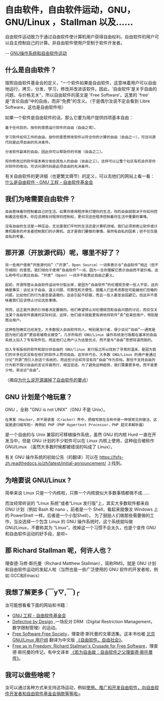 # 自由软件，自由软件运动，GNU，GNU/Linux ，Stallman 以及……

自由软件运动致力于通过自由软件使计算机用户获得自由权利。自由软件的用户可以自主控制自己的计算。非自由软件使用户受制于软件开发者。

-- [GNU操作系统和自由软件运动](https://www.gnu.org)

## 什么是自由软件？

按照自由软件基金会的定义，“一个软件如果是自由软件，这意味着用户可以自由地运行，拷贝，分发，学习，修改并改进该软件。因此，‘自由软件’是关乎自由的问题，与价格无关”，所以自由软件的英文是 'Free Software'。这里的 'free' 是“言论自由”中的自由，而非“免费”的含义。（于是偶尔汝说不定会看到 Libre Software，这也是自由软件啦）

如果一个软件是自由软件的话，那么它要为用户提供四项基本自由：

    基于任何目的，按你的意愿运行软件的自由（自由之零）。

    学习软件如何工作的自由，按你的意愿修改软件以符合你的计算的自由（自由之一）。可访问源代码是此项自由的先决条件。

    分发软件副本的自由，因此你可以帮助你的邻居（自由之二）。

    将你修改过的软件版本再分发给其他人的自由（自由之三）。这样可以让整个社区有机会共享你对软件的改动。可访问源代码是此项自由的先决条件。

有关自由软件的更详细（也更繁文缛节）的定义，可以去他们的网站上看一看：
[什么是自由软件 - GNU 工程 - 自由软件基金会](https://www.gnu.org/philosophy/free-sw.zh-cn.html)

## 我们为啥需要自由软件？

    自由意味着你控制着自己的生活。如果你使用程序来打理你的生活，你的自由就取决于你如何控制着这些程序。你应该拥有对程序的控制权，更何况这些程序控制着你生活中重要的事情。

    没有自由的生活是一种压迫，无论是我们平时的生活还是计算机领域。我们必须拒绝让软件或计算机服务的开发者控制我们的计算机。这才是我们要做的事情，虽然有自私的因素；但不仅仅是自私的考量。

## 那开源（开放源代码）呢，哪里不好了？

    另一些用户使用“开放源代码”（“开源”，Open Source）一词来表示与“自由软件”相近（但不尽相同）的意思。我们倾向于使用“自由软件”一词，因为一旦你理解它表示自由而不是价格，这么称呼可以表达自由。“开放”（Open）一词并不能表达自由之要义。

    起初，开源阵营从自由软件运动中分裂出来，是因为“自由软件”的伦理观念使一些人不安。这的确是事实：谈论关于自由、道义问题、可靠性和方便性，提醒人们去考虑那些可能被他们忽略的问题，比如他们的行为是否是道德的。这会引起不舒服，而且一些人甚至会回避它。但这并不意味着我们应该停止讨论这些事情。

    然而，这正是开源的引领者决定要做的。他们希望停止对伦理规范和自由问题的讨论，而仅仅关注某个自由软件直接的实际利润，这样，他们或许就能更有效地将软件“卖”给某些用户，特别是商业用户。

    这种危险确实已经发生。大多数投入自由软件的人，特别是发行者，很少谈论“自由”——通常是因为他们追求“更容易被商业接受”。几乎所有的 GNU/Linux 操作系统发行版都在基本的自由系统上加入了专有软件包，而且他们让用户认为这是优点，而不是与“自由”思想背道而驰的。

    加入专有版权的软件和部分非自由的 GNU/linux 发行版之所以找到了孕育的温床，是因为我们的许多社区没有在他们的软件上贯彻自由。这并非巧合。大多数 GNU/Linux 的用户是通过讨论“开源”而引入到这个系统的，而这些讨论却并没有将“自由”作为目标。那些不支持自由的行为和不探讨自由的言论并肩而行，相互促进。为了避免这种趋势，我们需要更多地，而不是更少地，来谈论“自由”。
    
（摘自[为什么说开源漏掉了自由软件的要点](https://www.gnu.org/philosophy/open-source-misses-the-point.html)）

## GNU 计划是个啥玩意？

GNU ，全称 "GNU is not UNIX"（GNU 不是 Unix）。

    在黑客（Hacker，并不是骇客（Cracker）界中，把缩写放在全称中是一种很常见的做法，这就是递归缩写啦~ 再例如 PHP（PHP Hypertext Processor，PHP 超文本解析器）

是一个自由的与 Unix 兼容的可移植操作系统，虽然 GNU 的内核 Hurd 一直在开发当中，但是 GNU 计划的不少软件可以在 Linux 内核上使用，这种组合被称作 GNU/Linux （虽然大多数时候都被错误的叫成了 Linux）。

有关 GNU 操作系统的初始公告（的翻译）可以在 https://fsfs-zh.readthedocs.io/zh/latest/initial-announcement/ 上找到。

## 为啥要说 GNU/Linux ?

简单来说 Linux 只是一个内核啦，只靠一个内核貌似大多数事情都做不成……

而汝经常听说的 “Linux 系统”或者“Linux 发行版”上，其实大多数软件都来自 GNU 计划（例如 Bash 和 nano ，前者是一个 Shell，看起来就像汝 Windows 上的 PowerShell 一样。后者是一个小型Shell）。 为了鼓励人们做那些需要做的工作，当汝选择一个包含 Linux 的 GNU 操作系统时，这个系统就叫做 GNU/Linux，不要称其为 “Linux”。改掉这一个习惯不会太久，也是个宣传 GNU 和自由软件运动的好手段，是呗~

## 那 Richard Stallman 呢，何许人也？

理查德·马修·斯托曼（Richard Matthew Stallman），简称RMS。就是 GNU 计划和自由软件运动的发起人啦（当然也是一些广泛使用的 GNU 软件的开发者啦，例如 GCC和Emacs）

## 我想了解更多 (￣y▽,￣)╭ 

汝可能想看看下面的网站和书籍：

* [GNU 工程 - 自由软件基金会](https://www.gnu.org)
* [Defective by Design](https://www.defectivebydesign.org/) ,一场反对 DRM（Digital Restriction Management，数字限制管理）的运动。
* [Free Software,Free Society](https://www.gnu.org/doc/fsfs3-hardcover.pdf)，理查德·斯托曼的文章选集。这本书也被 [北京 GNU/Linux 用户组](https://beijinglug.club) 翻译为中文版 [《自由软件，自由社会》](https://beijinglug.club/fsfs-zh/)。
* [Free as in Freedom: Richard Stallman's Crusade for Free Software](http://shop.oreilly.com/product/9780596002879.do)，理查德·斯托曼的传记。有中文译本 [《若为自由故：自由软件之父理查德·斯托曼传》](https://book.douban.com/subject/26314527/)。

## 我可以做些啥呢？

汝可以通过各种方式来支持这场运动，例如[使用、推广和开发自由软件，向自由软件开发者和自由软件基金会捐款等等啦~](https://www.gnu.org/help/help.html)
